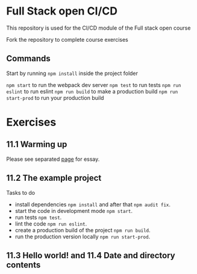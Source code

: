 # Full Stack open CI/CD

This repository is used for the CI/CD module of the Full stack open course

Fork the repository to complete course exercises

## Commands

Start by running `npm install` inside the project folder

`npm start` to run the webpack dev server
`npm test` to run tests
`npm run eslint` to run eslint
`npm run build` to make a production build
`npm run start-prod` to run your production build

# Exercises

## 11.1 Warming up 

Please see separated [page](./exercise1.md) for essay. 

## 11.2 The example project

Tasks to do
- install dependencies `npm install` and after that `npm audit fix`.
- start the code in development mode `npm start`.
- run tests `npm test`. 
- lint the code `npm run eslint`.
- create a production build of the project `npm run build`.
- run the production version locally `npm run start-prod`. 

## 11.3 Hello world! and 11.4 Date and directory contents

